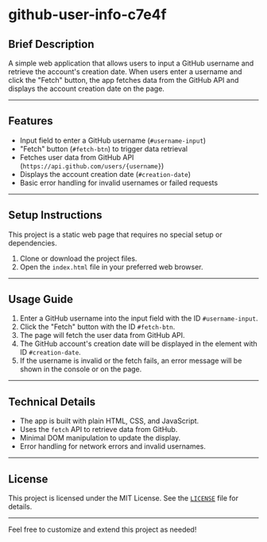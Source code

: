 # github-user-info-c7e4f

## Brief Description
A simple web application that allows users to input a GitHub username and retrieve the account's creation date. When users enter a username and click the "Fetch" button, the app fetches data from the GitHub API and displays the account creation date on the page.

---

## Features
- Input field to enter a GitHub username (`#username-input`)
- "Fetch" button (`#fetch-btn`) to trigger data retrieval
- Fetches user data from GitHub API (`https://api.github.com/users/{username}`)
- Displays the account creation date (`#creation-date`)
- Basic error handling for invalid usernames or failed requests

---

## Setup Instructions
This project is a static web page that requires no special setup or dependencies.

1. Clone or download the project files.
2. Open the `index.html` file in your preferred web browser.

---

## Usage Guide
1. Enter a GitHub username into the input field with the ID `#username-input`.
2. Click the "Fetch" button with the ID `#fetch-btn`.
3. The page will fetch the user data from GitHub API.
4. The GitHub account's creation date will be displayed in the element with ID `#creation-date`.
5. If the username is invalid or the fetch fails, an error message will be shown in the console or on the page.

---

## Technical Details
- The app is built with plain HTML, CSS, and JavaScript.
- Uses the `fetch` API to retrieve data from GitHub.
- Minimal DOM manipulation to update the display.
- Error handling for network errors and invalid usernames.

---

## License
This project is licensed under the MIT License. See the [`LICENSE`](LICENSE) file for details.

---

Feel free to customize and extend this project as needed!
